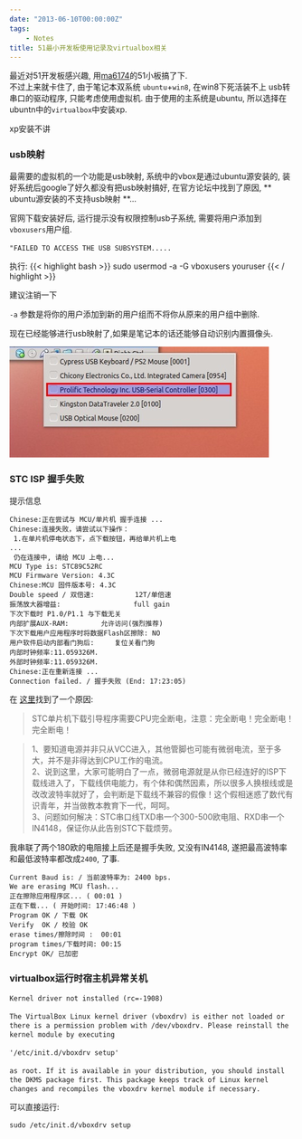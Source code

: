 ```yaml
---
date: "2013-06-10T00:00:00Z"
tags:
    - Notes
title: 51最小开发板使用记录及virtualbox相关
---
```


最近对51开发板感兴趣, 用[ma6174](http://ma6174.cnblogs.com)的51小板搞了下.  
不过上来就卡住了, 由于笔记本双系统 `ubuntu`+`win8`, 在win8下死活装不上 usb转串口的驱动程序, 只能考虑使用虚拟机. 由于使用的主系统是ubuntu, 所以选择在ubuntn中的`virtualbox`中安装xp.

xp安装不讲  

### usb映射

最需要的虚拟机的一个功能是usb映射, 系统中的vbox是通过ubuntu源安装的, 装好系统后google了好久都没有把usb映射搞好, 在官方论坛中找到了原因, ** ubuntu源安装的不支持usb映射 **...  

官网下载安装好后, 运行提示没有权限控制usb子系统, 需要将用户添加到`vboxusers`用户组.

`"FAILED TO ACCESS THE USB SUBSYSTEM.....`

执行:
{{< highlight bash >}}
	sudo usermod -a -G vboxusers youruser
{{< / highlight >}}

建议注销一下

`-a` 参数是将你的用户添加到新的用户组而不将你从原来的用户组中删除.

现在已经能够进行usb映射了,如果是笔记本的话还能够自动识别内置摄像头.

![usb](media/16108715506188.jpg)


### STC ISP 握手失败  
提示信息

	Chinese:正在尝试与 MCU/单片机 握手连接 ...
	Chinese:连接失败，请尝试以下操作：
	 1.在单片机停电状态下，点下载按钮，再给单片机上电
	...
	 仍在连接中, 请给 MCU 上电...
	MCU Type is: STC89C52RC
	MCU Firmware Version: 4.3C
	Chinese:MCU 固件版本号: 4.3C
	Double speed / 双倍速:          12T/单倍速
	振荡放大器增益:                  full gain
	下次下载时 P1.0/P1.1 与下载无关
	内部扩展AUX-RAM:        允许访问(强烈推荐)
	下次下载用户应用程序时将数据Flash区擦除: NO
	用户软件启动内部看门狗后:     复位关看门狗
	内部时钟频率:11.059326M.
	外部时钟频率:11.059326M.
	Chinese:正在重新连接 ...
	Connection failed. / 握手失败 (End: 17:23:05)

在 [这里](http://www.amobbs.com/thread-4453586-1-1.html)找到了一个原因:  
> STC单片机下载引导程序需要CPU完全断电，注意：完全断电！完全断电！完全断电！

> 1、要知道电源并非只从VCC进入，其他管脚也可能有微弱电流，至于多大，并不是非得达到CPU工作的电流。  
> 2、说到这里，大家可能明白了一点，微弱电源就是从你已经连好的ISP下载线进入了，下载线供电能力，有个体和偶然因素，所以很多人换根线或是改改波特率就好了，会判断是下载线不兼容的假像！这个假相迷惑了数代有识青年，并当做教本教育下一代，呵呵。  
> 3、问题如何解决：STC串口线TXD串一个300-500欧电阻、RXD串一个IN4148，保证你从此告别STC下载烦劳。  

我串联了两个180欧的电阻接上后还是握手失败, 又没有IN4148, 遂把最高波特率和最低波特率都改成`2400`, 了事.

	Current Baud is: / 当前波特率为: 2400 bps.
	We are erasing MCU flash...
	正在擦除应用程序区... ( 00:01 )
	正在下载... ( 开始时间: 17:46:48 )
	Program OK / 下载 OK
	Verify  OK / 校验 OK
	erase times/擦除时间 :  00:01
	program times/下载时间: 00:15
	Encrypt OK/ 已加密

### virtualbox运行时宿主机异常关机

	Kernel driver not installed (rc=-1908)

	The VirtualBox Linux kernel driver (vboxdrv) is either not loaded or there is a permission problem with /dev/vboxdrv. Please reinstall the kernel module by executing

	'/etc/init.d/vboxdrv setup'

	as root. If it is available in your distribution, you should install the DKMS package first. This package keeps track of Linux kernel changes and recompiles the vboxdrv kernel module if necessary.

可以直接运行:  

	sudo /etc/init.d/vboxdrv setup
